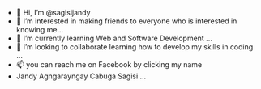 - 👋 Hi, I’m @sagisijandy
- 👀 I’m interested in  making friends to everyone who is interested in knowing me...
- 🌱 I’m currently learning Web and Software Development ...
- 💞️ I’m looking to collaborate learning how to develop my skills in coding ...
- 📫 you can reach me on Facebook by clicking my name
- Jandy Agngarayngay Cabuga Sagisi  ...

<!---
sagisijandy/sagisijandy is a ✨ special ✨ repository because its `README.md` (this file) appears on your GitHub profile.
You can click the Preview link to take a look at your changes.
--->
